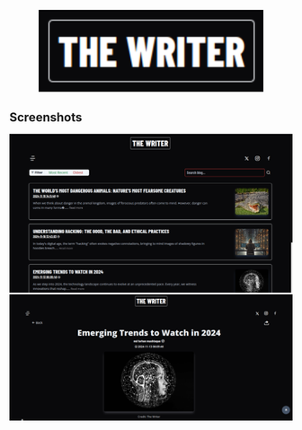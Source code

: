 <p align="center"><a href="https://thewriter.vervelabs.in" target="_blank"><img src="https://github.com/maverick-farhan/the-writer/blob/master/public/images/thewriterlogo.png" width="400" alt="Laravel Logo"></a></p>

## Screenshots

<img src="https://github.com/maverick-farhan/the-writer/blob/master/public/images/thewriter.png" max-width="90%" max-height="auto" alt="Screenshots">
<img src="https://github.com/maverick-farhan/the-writer/blob/master/public/images/eachpage.png" max-width="90%" max-height="auto" alt="Screenshots">
